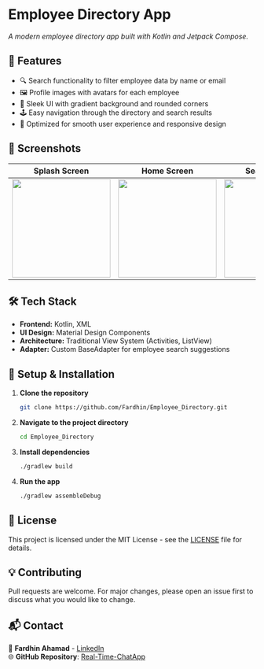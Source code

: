 # Employee Directory App

_A modern employee directory app built with Kotlin and Jetpack Compose._

## 🚀 Features
- 🔍 Search functionality to filter employee data by name or email
- 🖼 Profile images with avatars for each employee
- 🌈 Sleek UI with gradient background and rounded corners
- 🕹 Easy navigation through the directory and search results
- 🚀 Optimized for smooth user experience and responsive design

## 📸 Screenshots
| Splash Screen | Home Screen | Search Screen |
|--------------|-------------|---------------|
| <img src="images/splash_screen.png" width="200"> | <img src="images/home_screen.png" width="200"> | <img src="images/search_screen.png" width="200"> |

## 🛠️ Tech Stack
- **Frontend:** Kotlin, XML
- **UI Design:** Material Design Components
- **Architecture:** Traditional View System (Activities, ListView)
- **Adapter:** Custom BaseAdapter for employee search suggestions


## 🔧 Setup & Installation
1. **Clone the repository**
   ```bash
   git clone https://github.com/Fardhin/Employee_Directory.git
2. **Navigate to the project directory**
   ```bash
   cd Employee_Directory
   ```
3. **Install dependencies**
   ```bash
   ./gradlew build
   ```
4. **Run the app**
   ```bash
   ./gradlew assembleDebug

   ```

## 📜 License
This project is licensed under the MIT License - see the [LICENSE](LICENSE) file for details.

## 💡 Contributing
Pull requests are welcome. For major changes, please open an issue first to discuss what you would like to change.

## 📬 Contact
📧 **Fardhin Ahamad** - [LinkedIn](https://www.linkedin.com/in/shaik-fardhin-ahamad-2a56b6288/)  
🌐 **GitHub Repository**: [Real-Time-ChatApp](https://github.com/Fardhin/Employee_Directory)

